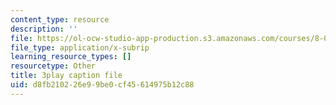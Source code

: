 ```yaml
---
content_type: resource
description: ''
file: https://ol-ocw-studio-app-production.s3.amazonaws.com/courses/8-01sc-classical-mechanics-fall-2016/d8fb210226e99be0cf45614975b12c88_z0xyQKalezI.srt
file_type: application/x-subrip
learning_resource_types: []
resourcetype: Other
title: 3play caption file
uid: d8fb2102-26e9-9be0-cf45-614975b12c88
---
```

